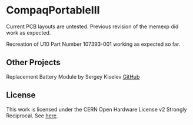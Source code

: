 # CompaqPortableIII

Current PCB layouts are untested. Previous revision of the memexp did work as expected. 

Recreation of U10 Part Number 107393-001 working as expected so far.

## Other Projects
Replacement Battery Module by Sergey Kiselev [GitHub](https://github.com/skiselev/compaq-portable-iii-battery)

## License
This work is licensed under the CERN Open Hardware License v2 Strongly Reciprocal.
See [here](cern_ohl_s_v2_user_guide.txt).
